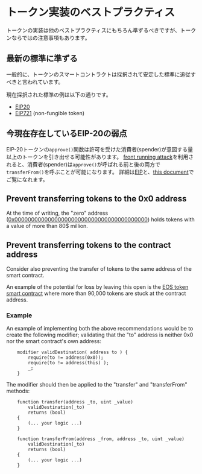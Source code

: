 
# トークン実装のベストプラクティス

トークンの実装は他のベストプラクティスにもちろん準ずるべきですが、トークンならではの注意事項もあります。

## 最新の標準に準ずる

一般的に、トークンのスマートコントラクトは採択されて安定した標準に追従すべきと言われています。

現在採択された標準の例は以下の通りです。

* [EIP20](https://github.com/ethereum/EIPs/blob/master/EIPS/eip-20.md)
* [EIP721](https://github.com/ethereum/EIPs/blob/master/EIPS/eip-721.md) (non-fungible token)

## 今現在存在しているEIP-20の弱点

EIP-20トークンの`approve()`関数は許可を受けた消費者(spender)が意図する量以上のトークンを引き出せる可能性があります。
[front running attack](./known_attacks/#transaction-ordering-dependence-tod-front-running)を利用されると、消費者(spender)は`approve()`が呼ばれる前と後の両方で`transferFrom()`を呼ぶことが可能になります。
詳細は[EIP](https://github.com/ethereum/EIPs/blob/master/EIPS/eip-20.md#approve)と、[this document](https://docs.google.com/document/d/1YLPtQxZu1UAvO9cZ1O2RPXBbT0mooh4DYKjA_jp-RLM/edit)でご覧になれます。


## Prevent transferring tokens to the 0x0 address

At the time of writing, the "zero" address ([0x0000000000000000000000000000000000000000](https://etherscan.io/address/0x0000000000000000000000000000000000000000)) holds tokens with a value of more than 80$ million.


## Prevent transferring tokens to the contract address

Consider also preventing the transfer of tokens to the same address of the smart contract. 

An example of the potential for loss by leaving this open is the [EOS token smart contract](https://etherscan.io/address/0x86fa049857e0209aa7d9e616f7eb3b3b78ecfdb0) where more than 90,000 tokens are stuck at the contract address. 

### Example

An example of implementing both the above recommendations would be to create the following modifier; validating that the "to" address is neither 0x0 nor the smart contract's own address:

```sol
    modifier validDestination( address to ) {
        require(to != address(0x0));
        require(to != address(this) );
        _;
    }
```

The modifier should then be applied to the "transfer" and "transferFrom" methods:

```sol 
    function transfer(address _to, uint _value)
        validDestination(_to)
        returns (bool) 
    {
        (... your logic ...)
    }

    function transferFrom(address _from, address _to, uint _value)
        validDestination(_to)
        returns (bool) 
    {
        (... your logic ...)
    }
```
